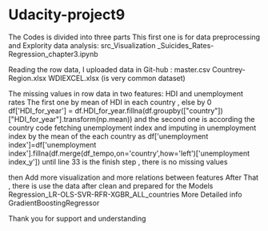 # Udacity-project9
The Codes is divided into three parts 
This first one is for data preprocessing and Explority data analysis: 
src_Visualization _Suicides_Rates-Regression_chapter3.ipynb

Reading the row data, I uploaded data in Git-hub : 
master.csv
Countrey-Region.xlsx
WDIEXCEL.xlsx (is very common dataset) 

The missing values in row data in two features:   HDI and unemployment rates 
The first one by mean of HDI in each country , else by 0 
df['HDI_for_year'] = df.HDI_for_year.fillna(df.groupby(["country"])["HDI_for_year"].transform(np.mean))
and the second one is 
according the country code fetching unemployment index and imputing in unemployment index 
by the mean of the each country 
as df['unemployment index']=df['unemployment index'].fillna(df.merge(df_tempo,on='country',how='left')['unemployment index_y'])
until line 33 is the finish step , there is no missing values 

then Add more visualization and more relations between features  After That , there is use the data after clean and prepared for the Models 
Regression_LR-OLS-SVR-RFR-XGBR_ALL_countries
More Detailed info 
GradientBoostingRegressor  

Thank you for support and understanding 



